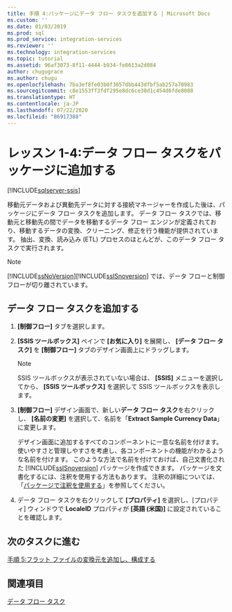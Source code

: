```yaml
---
title: 手順 4:パッケージにデータ フロー タスクを追加する | Microsoft Docs
ms.custom: ''
ms.date: 01/03/2019
ms.prod: sql
ms.prod_service: integration-services
ms.reviewer: ''
ms.technology: integration-services
ms.topic: tutorial
ms.assetid: 96af3073-8f11-4444-b934-fe8613a2d084
author: chugugrace
ms.author: chugu
ms.openlocfilehash: 7ba3ef8fe03b0f3057dbb443dfbf5ab257a70983
ms.sourcegitcommit: c8e1553ff3fdf295e8dc6ce30d1c454d6fde8088
ms.translationtype: HT
ms.contentlocale: ja-JP
ms.lasthandoff: 07/22/2020
ms.locfileid: "86917388"
---
```

# <a name="lesson-1-4-add-a-data-flow-task-to-the-package"></a>レッスン 1-4:データ フロー タスクをパッケージに追加する

[!INCLUDE[sqlserver-ssis](../includes/applies-to-version/sqlserver-ssis.md)]



移動元データおよび異動先データに対する接続マネージャーを作成した後は、パッケージにデータ フロー タスクを追加します。 データ フロー タスクでは、移動元と移動先の間でデータを移動するデータ フロー エンジンが定義されており、移動するデータの変換、クリーニング、修正を行う機能が提供されています。 抽出、変換、読み込み (ETL) プロセスのほとんどが、このデータ フロー タスクで実行されます。  
  
> [!NOTE]  
> [!INCLUDE[ssNoVersion](../includes/ssnoversion-md.md)][!INCLUDE[ssISnoversion](../includes/ssisnoversion-md.md)] では、データ フローと制御フローが切り離されています。  
  
## <a name="add-a-data-flow-task"></a>データ フロー タスクを追加する  
  
1.  **[制御フロー]** タブを選択します。  
  
2.  **[SSIS ツールボックス]** ペインで **[お気に入り]** を展開し、 **[データ フロー タスク]** を **[制御フロー]** タブのデザイン画面上にドラッグします。  
  
    > [!NOTE]  
    > SSIS ツールボックスが表示されていない場合は、 **[SSIS]** メニューを選択してから、 **[SSIS ツールボックス]** を選択して SSIS ツールボックスを表示します。  

3.  **[制御フロー]** デザイン画面で、新しい**データ フロー タスク**を右クリックし、 **[名前の変更]** を選択して、名前を「**Extract Sample Currency Data**」に変更します。  
  
    デザイン画面に追加するすべてのコンポーネントに一意な名前を付けます。 使いやすさと管理しやすさを考慮し、各コンポーネントの機能がわかるような名前を付けます。 このような方法で名前を付けておけば、自己文書化された [!INCLUDE[ssISnoversion](../includes/ssisnoversion-md.md)] パッケージを作成できます。 パッケージを文書化するには、注釈を使用する方法もあります。 注釈の詳細については、「[パッケージで注釈を使用する](../integration-services/use-annotations-in-packages.md)」を参照してください。  
  
4.  データ フロー タスクを右クリックして **[プロパティ]** を選択し、[プロパティ] ウィンドウで **LocaleID** プロパティが **[英語 (米国)]** に設定されていることを確認します。  
  
## <a name="go-to-next-task"></a>次のタスクに進む
[手順 5:フラット ファイルの変換元を追加し、構成する](../integration-services/lesson-1-5-adding-and-configuring-the-flat-file-source.md)  
  
## <a name="see-also"></a>関連項目  
[データ フロー タスク](../integration-services/control-flow/data-flow-task.md)  
  
  
  
